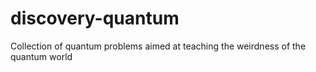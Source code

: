 # discovery-quantum
Collection of quantum problems aimed at teaching the weirdness of the quantum world
